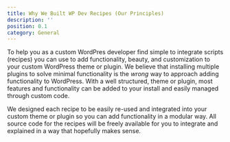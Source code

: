 ```yaml
---
title: Why We Built WP Dev Recipes (Our Principles)
description: ''
position: 0.1
category: General
---
```

To help you as a custom WordPres developer find simple to integrate scripts (recipes) you can use to add functionality, beauty, and customization to your custom WordPress theme or plugin. We believe that installing multiple plugins to solve minimal functionality is the *wrong* way to approach adding functionality to WordPress. With a well structured, theme or plugin, most features and functionality can be added to your install and easily managed through custom code. 

We designed each recipe to be easily re-used and integrated into your custom theme or plugin so you can add functionality in a modular way. All source code for the recipes will be freely available for you to integrate and explained in a way that hopefully makes sense.